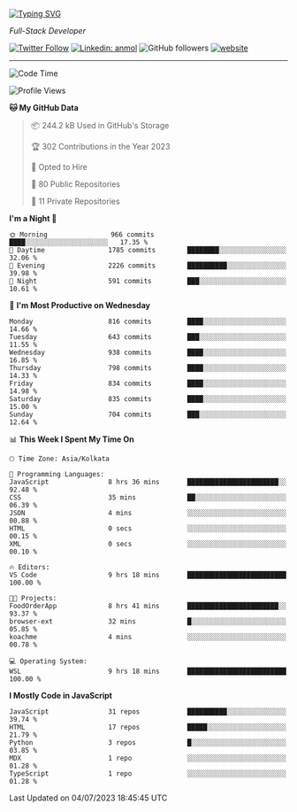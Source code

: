 [![Typing SVG](https://readme-typing-svg.herokuapp.com?lines=HI%2C+I'm+Tonal;I'm+a+Full+Stack+Developer)](https://git.io/typing-svg)

<p><em>Full-Stack Developer</em></p>

[![Twitter Follow](https://img.shields.io/twitter/follow/tonalmathew?style=flat)](https://twitter.com/intent/follow?screen_name=tonalmathew)
[![Linkedin: anmol](https://img.shields.io/badge/tonal-mathew?style=flat-square&logo=Linkedin&logoColor=white&link=https://www.linkedin.com/in/tonal-mathew/)](https://www.linkedin.com/in/tonal-mathew/)
![GitHub followers](https://img.shields.io/github/followers/tonalmathew?label=Follow&style=social)
[![website](https://img.shields.io/badge/Website-46a2f1.svg?&style=flat-square&logo=Google-Chrome&logoColor=white&link=http://tonalmathew.github.io/)](http://tonalmathew.github.io/)

---
<!--START_SECTION:waka-->
![Code Time](http://img.shields.io/badge/Code%20Time-1%2C056%20hrs%2010%20mins-blue)

![Profile Views](http://img.shields.io/badge/Profile%20Views-0-blue)

**🐱 My GitHub Data** 

> 📦 244.2 kB Used in GitHub's Storage 
 > 
> 🏆 302 Contributions in the Year 2023
 > 
> 💼 Opted to Hire
 > 
> 📜 80 Public Repositories 
 > 
> 🔑 11 Private Repositories 
 > 
**I'm a Night 🦉** 

```text
🌞 Morning                966 commits         ████░░░░░░░░░░░░░░░░░░░░░   17.35 % 
🌆 Daytime                1785 commits        ████████░░░░░░░░░░░░░░░░░   32.06 % 
🌃 Evening                2226 commits        ██████████░░░░░░░░░░░░░░░   39.98 % 
🌙 Night                  591 commits         ███░░░░░░░░░░░░░░░░░░░░░░   10.61 % 
```
📅 **I'm Most Productive on Wednesday** 

```text
Monday                   816 commits         ████░░░░░░░░░░░░░░░░░░░░░   14.66 % 
Tuesday                  643 commits         ███░░░░░░░░░░░░░░░░░░░░░░   11.55 % 
Wednesday                938 commits         ████░░░░░░░░░░░░░░░░░░░░░   16.85 % 
Thursday                 798 commits         ████░░░░░░░░░░░░░░░░░░░░░   14.33 % 
Friday                   834 commits         ████░░░░░░░░░░░░░░░░░░░░░   14.98 % 
Saturday                 835 commits         ████░░░░░░░░░░░░░░░░░░░░░   15.00 % 
Sunday                   704 commits         ███░░░░░░░░░░░░░░░░░░░░░░   12.64 % 
```


📊 **This Week I Spent My Time On** 

```text
🕑︎ Time Zone: Asia/Kolkata

💬 Programming Languages: 
JavaScript               8 hrs 36 mins       ███████████████████████░░   92.48 % 
CSS                      35 mins             ██░░░░░░░░░░░░░░░░░░░░░░░   06.39 % 
JSON                     4 mins              ░░░░░░░░░░░░░░░░░░░░░░░░░   00.88 % 
HTML                     0 secs              ░░░░░░░░░░░░░░░░░░░░░░░░░   00.15 % 
XML                      0 secs              ░░░░░░░░░░░░░░░░░░░░░░░░░   00.10 % 

🔥 Editors: 
VS Code                  9 hrs 18 mins       █████████████████████████   100.00 % 

🐱‍💻 Projects: 
FoodOrderApp             8 hrs 41 mins       ███████████████████████░░   93.37 % 
browser-ext              32 mins             █░░░░░░░░░░░░░░░░░░░░░░░░   05.85 % 
koachme                  4 mins              ░░░░░░░░░░░░░░░░░░░░░░░░░   00.78 % 

💻 Operating System: 
WSL                      9 hrs 18 mins       █████████████████████████   100.00 % 
```

**I Mostly Code in JavaScript** 

```text
JavaScript               31 repos            ██████████░░░░░░░░░░░░░░░   39.74 % 
HTML                     17 repos            █████░░░░░░░░░░░░░░░░░░░░   21.79 % 
Python                   3 repos             █░░░░░░░░░░░░░░░░░░░░░░░░   03.85 % 
MDX                      1 repo              ░░░░░░░░░░░░░░░░░░░░░░░░░   01.28 % 
TypeScript               1 repo              ░░░░░░░░░░░░░░░░░░░░░░░░░   01.28 % 
```




 Last Updated on 04/07/2023 18:45:45 UTC
<!--END_SECTION:waka-->
